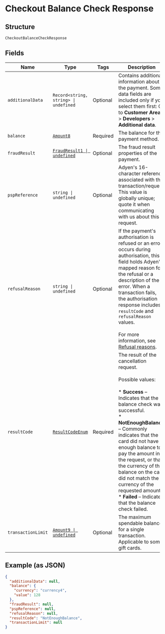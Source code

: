 
# Checkout Balance Check Response

## Structure

`CheckoutBalanceCheckResponse`

## Fields

| Name | Type | Tags | Description |
|  --- | --- | --- | --- |
| `additionalData` | `Record<string, string> \| undefined` | Optional | Contains additional information about the payment. Some data fields are included only if you select them first: Go to **Customer Area** > **Developers** > **Additional data**. |
| `balance` | [`Amount8`](../../doc/models/amount-8.md) | Required | The balance for the payment method. |
| `fraudResult` | [`FraudResult1 \| undefined`](../../doc/models/fraud-result-1.md) | Optional | The fraud result properties of the payment. |
| `pspReference` | `string \| undefined` | Optional | Adyen's 16-character reference associated with the transaction/request. This value is globally unique; quote it when communicating with us about this request. |
| `refusalReason` | `string \| undefined` | Optional | If the payment's authorisation is refused or an error occurs during authorisation, this field holds Adyen's mapped reason for the refusal or a description of the error. When a transaction fails, the authorisation response includes `resultCode` and `refusalReason` values.<br><br>For more information, see [Refusal reasons](https://docs.adyen.com/development-resources/refusal-reasons). |
| `resultCode` | [`ResultCodeEnum`](../../doc/models/result-code-enum.md) | Required | The result of the cancellation request.<br><br>Possible values:<br><br>* **Success** – Indicates that the balance check was successful.<br>* **NotEnoughBalance** – Commonly indicates that the card did not have enough balance to pay the amount in the request, or that the currency of the balance on the card did not match the currency of the requested amount.<br>* **Failed** – Indicates that the balance check failed. |
| `transactionLimit` | [`Amount9 \| undefined`](../../doc/models/amount-9.md) | Optional | The maximum spendable balance for a single transaction. Applicable to some gift cards. |

## Example (as JSON)

```json
{
  "additionalData": null,
  "balance": {
    "currency": "currency4",
    "value": 128
  },
  "fraudResult": null,
  "pspReference": null,
  "refusalReason": null,
  "resultCode": "NotEnoughBalance",
  "transactionLimit": null
}
```

